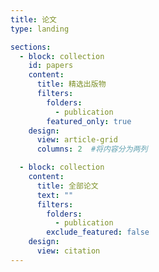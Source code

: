 ```yaml
---
title: 论文
type: landing

sections:
  - block: collection
    id: papers
    content:
      title: 精选出版物
      filters:
        folders:
          - publication
        featured_only: true
    design:
      view: article-grid
      columns: 2  #将内容分为两列

  - block: collection
    content:
      title: 全部论文
      text: ""
      filters:
        folders:
          - publication
        exclude_featured: false
    design:
      view: citation
---
```

